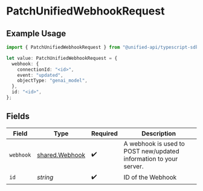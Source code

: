 # PatchUnifiedWebhookRequest

## Example Usage

```typescript
import { PatchUnifiedWebhookRequest } from "@unified-api/typescript-sdk/sdk/models/operations";

let value: PatchUnifiedWebhookRequest = {
  webhook: {
    connectionId: "<id>",
    event: "updated",
    objectType: "genai_model",
  },
  id: "<id>",
};
```

## Fields

| Field                                                             | Type                                                              | Required                                                          | Description                                                       |
| ----------------------------------------------------------------- | ----------------------------------------------------------------- | ----------------------------------------------------------------- | ----------------------------------------------------------------- |
| `webhook`                                                         | [shared.Webhook](../../../sdk/models/shared/webhook.md)           | :heavy_check_mark:                                                | A webhook is used to POST new/updated information to your server. |
| `id`                                                              | *string*                                                          | :heavy_check_mark:                                                | ID of the Webhook                                                 |
